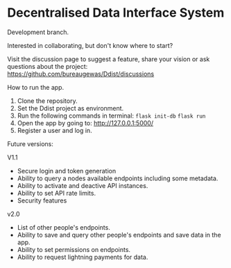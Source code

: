 # Decentralised Data Interface System

Development branch. 

Interested in collaborating, but don't know where to start?

Visit the discussion page to suggest a feature, share your vision or ask questions about the project:
https://github.com/bureaugewas/Ddist/discussions

How to run the app.
1. Clone the repository.
2. Set the Ddist project as environment.
3. Run the following commands in terminal:
```flask init-db```
```flask run```
4. Open the app by going to: http://127.0.0.1:5000/
5. Register a user and log in.

Future versions:

V1.1
- Secure login and token generation
- Ability to query a nodes available endpoints including some metadata.
- Ability to activate and deactive API instances.
- Ability to set API rate limits.
- Security features

v2.0
- List of other people's endpoints.
- Ability to save and query other people's endpoints and save data in the app.
- Ability to set permissions on endpoints.
- Ability to request lightning payments for data.
